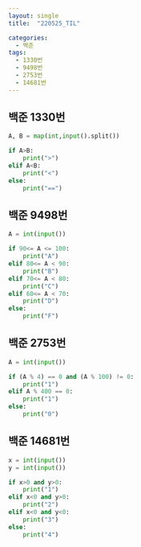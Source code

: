 ```yaml
---
layout: single
title:  "220525_TIL"

categories:
  - 백준
tags:
  - 1330번
  - 9498번
  - 2753번
  - 14681번
---
```

## 백준 1330번
```python
A, B = map(int,input().split())

if A>B:
    print(">")
elif A<B:
    print("<")
else:
    print("==")
```

## 백준 9498번
```python
A = int(input())

if 90<= A <= 100:
    print("A")
elif 80<= A < 90:
    print("B")
elif 70<= A < 80:
    print("C")
elif 60<= A < 70:
    print("D")
else:
    print("F")
```

## 백준 2753번
```python
A = int(input())

if (A % 4) == 0 and (A % 100) != 0:
    print("1")
elif A % 400 == 0:
    print("1")
else:
    print("0")
```

## 백준 14681번
```python
x = int(input())
y = int(input())

if x>0 and y>0:
    print("1")
elif x<0 and y>0:
    print("2")
elif x<0 and y<0:
    print("3")
else:
    print("4")
```

